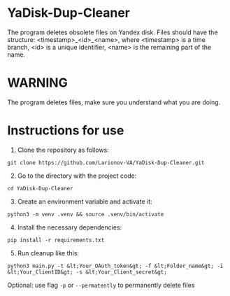 # YaDisk-Dup-Cleaner
The program deletes obsolete files on Yandex disk. Files should have the structure: &lt;timestamp&gt;\_&lt;id&gt;_&lt;name&gt;, where &lt;timestamp&gt; is a time branch, &lt;id&gt; is a unique identifier, &lt;name&gt; is the remaining part of the name.

# WARNING
The program deletes files, make sure you understand what you are doing.

# Instructions for use

1. Clone the repository as follows:
```
git clone https://github.com/Larionov-VA/YaDisk-Dup-Cleaner.git
```

2. Go to the directory with the project code:
```
cd YaDisk-Dup-Cleaner
```

3. Create an environment variable and activate it:
```
python3 -m venv .venv && source .venv/bin/activate
```

4. Install the necessary dependencies:
```
pip install -r requirements.txt
```

5. Run cleanup like this:
```
python3 main.py -t &lt;Your_OAuth_token&gt; -f &lt;Folder_name&gt; -i &lt;Your_ClientID&gt; -s &lt;Your_Client_secret&gt;
```
Optional: use flag ```-p``` or ```--permatently``` to permanently delete files